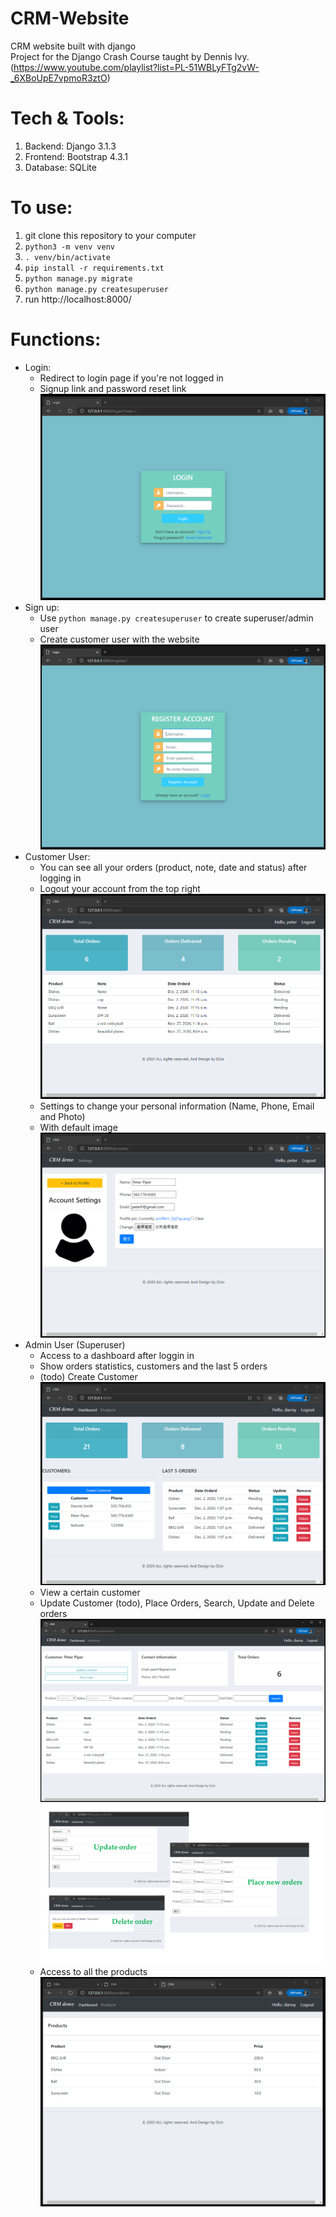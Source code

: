 # CRM-Website 
CRM website built with django <br>
Project for the Django Crash Course taught by Dennis Ivy. <br>
(https://www.youtube.com/playlist?list=PL-51WBLyFTg2vW-_6XBoUpE7vpmoR3ztO)

# Tech & Tools:
1. Backend: Django 3.1.3
2. Frontend: Bootstrap 4.3.1 
3. Database: SQLite

# To use:
1. git clone this repository to your computer
2. `python3 -m venv venv`
3. `. venv/bin/activate`
4. `pip install -r requirements.txt`
5. `python manage.py migrate`
6. `python manage.py createsuperuser`
7. run http://localhost:8000/

# Functions:
- Login:
  - Redirect to login page if you're not logged in
  - Signup link and password reset link 
  ![image](https://github.com/dlin99/CRM-Website/blob/main/demo/login.png)
- Sign up:
  - Use `python manage.py createsuperuser` to create superuser/admin user
  - Create customer user with the website
  ![image](https://github.com/dlin99/CRM-Website/blob/main/demo/signup.png)
- Customer User:
  - You can see all your orders (product, note, date and status) after logging in
  - Logout your account from the top right 
  ![image](https://github.com/dlin99/CRM-Website/blob/main/demo/customer1.png)
  - Settings to change your personal information (Name, Phone, Email and Photo)
  - With default image
  ![image](https://github.com/dlin99/CRM-Website/blob/main/demo/customer2.png)
- Admin User (Superuser)
  - Access to a dashboard after loggin in
  - Show orders statistics, customers and the last 5 orders
  - (todo) Create Customer 
  ![image](https://github.com/dlin99/CRM-Website/blob/main/demo/admin_dashboard.png)
  - View a certain customer
  - Update Customer (todo), Place Orders, Search, Update and Delete orders
  ![image](https://github.com/dlin99/CRM-Website/blob/main/demo/admin_view_customer.png)
  ![image](https://github.com/dlin99/CRM-Website/blob/main/demo/admin_order_related.png)
  - Access to all the products 
  ![image](https://github.com/dlin99/CRM-Website/blob/main/demo/admin_products.png)


